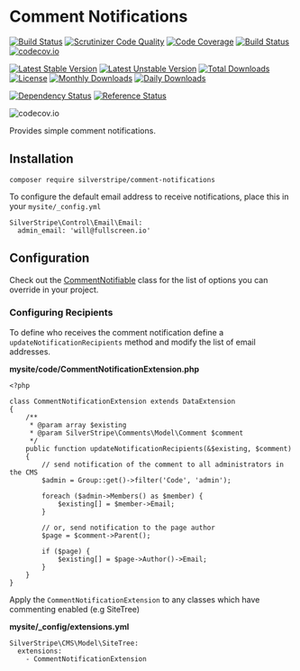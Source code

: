 # Comment Notifications

[![Build Status](https://travis-ci.org/silverstripe/comment-notifications.svg?branch=master)](https://travis-ci.org/silverstripe/comment-notifications)
[![Scrutinizer Code Quality](https://scrutinizer-ci.com/g/silverstripe/comment-notifications/badges/quality-score.png?b=master)](https://scrutinizer-ci.com/g/silverstripe/comment-notifications/?branch=master)
[![Code Coverage](https://scrutinizer-ci.com/g/silverstripe/comment-notifications/badges/coverage.png?b=master)](https://scrutinizer-ci.com/g/silverstripe/comment-notifications/?branch=master)
[![Build Status](https://scrutinizer-ci.com/g/silverstripe/comment-notifications/badges/build.png?b=master)](https://scrutinizer-ci.com/g/silverstripe/comment-notifications/build-status/master)
[![codecov.io](https://codecov.io/github/silverstripe/comment-notifications/coverage.svg?branch=master)](https://codecov.io/github/silverstripe/comment-notifications?branch=master)

[![Latest Stable Version](https://poser.pugx.org/silverstripe/comment-notifications/version)](https://packagist.org/packages/silverstripe/comment-notifications)
[![Latest Unstable Version](https://poser.pugx.org/silverstripe/comment-notifications/v/unstable)](//packagist.org/packages/silverstripe/comment-notifications)
[![Total Downloads](https://poser.pugx.org/silverstripe/comment-notifications/downloads)](https://packagist.org/packages/silverstripe/comment-notifications)
[![License](https://poser.pugx.org/silverstripe/comment-notifications/license)](https://packagist.org/packages/silverstripe/comment-notifications)
[![Monthly Downloads](https://poser.pugx.org/silverstripe/comment-notifications/d/monthly)](https://packagist.org/packages/silverstripe/comment-notifications)
[![Daily Downloads](https://poser.pugx.org/silverstripe/comment-notifications/d/daily)](https://packagist.org/packages/silverstripe/comment-notifications)

[![Dependency Status](https://www.versioneye.com/php/silverstripe:comment-notifications/badge.svg)](https://www.versioneye.com/php/silverstripe:comment-notifications)
[![Reference Status](https://www.versioneye.com/php/silverstripe:comment-notifications/reference_badge.svg?style=flat)](https://www.versioneye.com/php/silverstripe:comment-notifications/references)

![codecov.io](https://codecov.io/github/silverstripe/comment-notifications/branch.svg?branch=master)


Provides simple comment notifications.

## Installation

```
composer require silverstripe/comment-notifications
```

To configure the default email address to receive notifications, place this in your `mysite/_config.yml`

```
SilverStripe\Control\Email\Email:
  admin_email: 'will@fullscreen.io'
```

## Configuration

Check out the [CommentNotifiable](src/Extensions/CommentNotifiable.php) class for the list of options you can override
in your project.

### Configuring Recipients

To define who receives the comment notification define a `updateNotificationRecipients` method and modify the list of
 email addresses.

**mysite/code/CommentNotificationExtension.php**

```
<?php

class CommentNotificationExtension extends DataExtension
{
    /**
     * @param array $existing
     * @param SilverStripe\Comments\Model\Comment $comment
     */
    public function updateNotificationRecipients(&$existing, $comment)
    {
        // send notification of the comment to all administrators in the CMS
        $admin = Group::get()->filter('Code', 'admin');

        foreach ($admin->Members() as $member) {
            $existing[] = $member->Email;
        }

        // or, send notification to the page author
        $page = $comment->Parent();

        if ($page) {
            $existing[] = $page->Author()->Email;
        }
    }
}
```

Apply the `CommentNotificationExtension` to any classes which have commenting enabled (e.g SiteTree)

**mysite/_config/extensions.yml**
```
SilverStripe\CMS\Model\SiteTree:
  extensions:
    - CommentNotificationExtension
```
